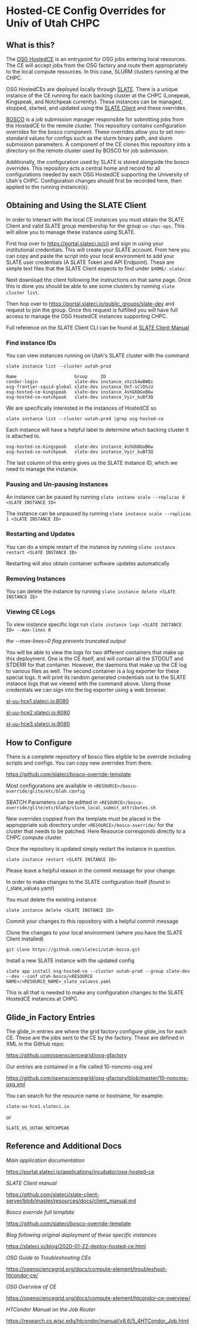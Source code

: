 # Hosted-CE Config Overrides for Univ of Utah CHPC

## What is this?
The [OSG HostedCE](https://opensciencegrid.org/docs/compute-element/htcondor-ce-overview/) is an entrypoint for OSG jobs entering local resources. The CE will accept jobs from the OSG factory and route them appropriately to the local compute resources. In this case, SLURM clusters running at the CHPC.

OSG HostedCEs are deployed locally through [SLATE](https://slateci.io). There is a unique instance of the CE running for each backing cluster at the CHPC (Lonepeak, Kingspeak, and Notchpeak currently). These instances can be managed, stopped, started, and updated using the [SLATE Client](https://slateci.io/docs/tools/index.html) and these overrides.

[BOSCO](https://osg-bosco.github.io/docs/) is a job submission manager responsible for submitting jobs from the HostedCE to the remote cluster. This repository contains configuration overrides for the bosco component. These overrides allow you to set non-standard values for configs such as the slurm binary path, and slurm submission parameters. A component of the CE clones this repository into a directory on the remote cluster used by BOSCO for job submission.

Additionally, the configuration used by SLATE is stored alongside the bosco overrides. This repository acts a central home and record for all configurations needed by each OSG HostedCE supporting the University of Utah's CHPC. Configuration changes should first be recorded here, then applied to the running instance(s).

## Obtaining and Using the SLATE Client

In order to interact with the local CE instances you must obtain the SLATE Client and valid SLATE group membership for the group `uu-chpc-ops`. This will allow you to manage these instance using SLATE.

First hop over to https://portal.slateci.io/cli and sign in using your institutional credentials. This will create your SLATE account. From here you can copy and paste the script into your local environment to add your SLATE user credentials (A SLATE Token and API Endpoint). These are simple text files that the SLATE Client expects to find under `$HOME/.slate/`.

Next download the client following the instructions on that same page. Once this is done you should be able to see some clusters by running `slate cluster list`.

Then hop over to https://portal.slateci.io/public_groups/slate-dev and request to join the group. Once this request is fulfilled you will have full access to manage the OSG HostedCE instances supporting CHPC.

Full reference on the SLATE Client CLI can be found at [SLATE Client Manual](https://github.com/slateci/slate-client-server/blob/master/resources/docs/client_manual.md)

### Find instance IDs

You can view instances running on Utah's SLATE cluster with the command

`slate instance list --cluster uutah-prod`

```
Name                      Group     ID
condor-login              slate-dev instance_sVzib4wBWQs
osg-frontier-squid-global slate-dev instance_OnT-sClDSiU
osg-hosted-ce-kingspeak   slate-dev instance_4shGbDGoB6w
osg-hosted-ce-notchpeak   slate-dev instance_Vyir_kuBf3Q
```

We are specifically interested in the instances of HostedCE so 

`slate instance list --cluster uutah-prod |grep osg-hosted-ce`

Each instance will have a helpful label to determine which backing cluster it is attached to.

```
osg-hosted-ce-kingspeak   slate-dev instance_4shGbDGoB6w
osg-hosted-ce-notchpeak   slate-dev instance_Vyir_kuBf3Q
```

The last column of this entry gives us the SLATE Instance ID, which we need to manage the instance. 

### Pausing and Un-pausing Instances

An instance can be paused by running `slate instane scale --replicas 0 <SLATE INSTANCE ID>`

The instance can be unpaused by running `slate instance scale --replicas 1 <SLATE INSTANCE ID>`

### Restarting and Updates

You can do a simple restart of the instance by running `slate instance restart <SLATE INSTANCE ID>`

Restarting will also obtain container software updates automatically

### Removing Instances

You can delete the instance by running `slate instance delete <SLATE INSTANCE ID>`

### Viewing CE Logs

To view instance specific logs run `slate instance logs <SLATE INSTANCE ID> --max-lines 0`

*the --max-lines=0 flag prevents truncated output*

You will be able to view the logs for two different containers that make up this deployment. One is the CE itself, and will contain all the STDOUT and STDERR for that container. However, the daemons that make up the CE log to various files as well. The second container is a log exporter for these special logs. It will print its random generated credentials out to the SLATE instance logs that we viewed with the command above. Using those credentials we can sign into the log exporter using a web browser. 

[sl-uu-hce1.slateci.io:8080](http://sl-uu-hce1.slateci.io:8080)

[sl-uu-hce2.slateci.io:8080](http://sl-uu-hce1.slateci.io:8080)

[sl-uu-hce3.slateci.io:8080](http://sl-uu-hce1.slateci.io:8080)

## How to Configure

There is a complete repository of bosco files elgible to be override including scripts and configs. You can copy new overrides from there.

https://github.com/slateci/bosco-override-template

Most configurations are available in `<RESOURCE>/bosco-override/glite/etc/blah.config`

SBATCH Parameters can be editted in `<RESOURCE>/bosco-override/glite/etc/blahp/slurm_local_submit_attributes.sh`

New overrides coppied from the template must be placed in the approppriate sub directory under `<RESOURCE>/bosco-override/` for the cluster that needs to be patched. Here Resource corresponds directly to a CHPC compute cluster.

Once the repository is updated simply restart the instance in question.

`slate instance restart <SLATE INSTANCE ID>`

Please leave a helpful reason in the commit message for your change.

In order to make changes to the SLATE configuration itself (found in <RESOURCE NAME>/<RESOURCE NAME>_slate_values.yaml)
  
You must delete the existing instance

`slate instance delete <SLATE INSTANCE ID>`

Commit your changes to this repository with a helpful commit message

Clone the changes to your local environment (where you have the SLATE Client installed)

`git clone https://github.com/slateci/utah-bosco.git`

Install a new SLATE instance with the updated config

`slate app install osg-hosted-ce --cluster uutah-prod --group slate-dev --dev --conf utah-bosco/<RESOURCE NAME>/<RESOURCE_NAME>_slate_valuess.yaml`

This is all that is needed to make any configuration changes to the SLATE HostedCE instances at CHPC.

## Glide_in Factory Entries

The glide_in entries are where the grid factory configure glide_ins for each CE. These are the jobs sent to the CE by the factory. These are defined in XML in the GitHub repo:

https://github.com/opensciencegrid/osg-gfactory

Our entries are contained in a file called 10-noncms-osg.xml

https://github.com/opensciencegrid/osg-gfactory/blob/master/10-noncms-osg.xml

You can search for the resource name or hostname, for example:

`slate-uu-hce1.slateci.io`

or

`SLATE_US_UUTAH_NOTCHPEAK`

## Reference and Additional Docs

*Main application documentation*

https://portal.slateci.io/applications/incubator/osg-hosted-ce

*SLATE Client manual*

https://github.com/slateci/slate-client-server/blob/master/resources/docs/client_manual.md

*Bosco override full template*

https://github.com/slateci/bosco-override-template

*Blog following original deployment of these specific instances*

https://slateci.io/blog/2020-01-22-deploy-hosted-ce.html

*OSG Guide to Troubleshooting CEs*

https://opensciencegrid.org/docs/compute-element/troubleshoot-htcondor-ce/

*OSG Overview of CE*

https://opensciencegrid.org/docs/compute-element/htcondor-ce-overview/

*HTCondor Manual on the Job Router*

https://research.cs.wisc.edu/htcondor/manual/v8.6/5_4HTCondor_Job.html
